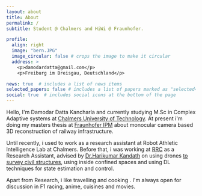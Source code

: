 ```yaml
---
layout: about
title: About
permalink: /
subtitle: Student @ Chalmers and HiWi @ Fraunhofer.

profile:
  align: right
  image: "bern.JPG"
  image_circular: false # crops the image to make it circular
  address: >
    <p>damodardatta@gmail.com</p>
    <p>Freiburg im Breisgau, Deutschland</p>

news: true  # includes a list of news items
selected_papers: false # includes a list of papers marked as "selected={true}"
social: true  # includes social icons at the bottom of the page
---
```


Hello, I'm Damodar Datta Kancharla and currently studying M.Sc in Complex Adaptive systems at [Chalmers University of Technology](https://www.chalmers.se/en/). At present i'm doing my masters thesis at [Fraunhofer IPM](https://www.ipm.fraunhofer.de/en.html) about monocular camera based 3D reconstruction of railway infrastructure.

Until recently, i used to work as a research assistant at Robot Athletic Intelligence Lab at Chalmers. Before that, i was working at [RRC](https://robotics.iiit.ac.in/) as a Research Assistant, advised by [Dr.Harikumar Kandath](https://sites.google.com/view/harikumar-kandath/home) on using drones [to survey civil structures](https://github.com/UVRSABI), using inside confined spaces and using DL techniques for state estimation and control.

Apart from Research, i like travelling and cooking . I'm always open for discussion in F1 racing, anime, cuisines and movies.